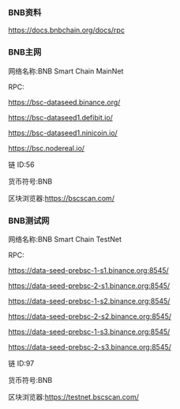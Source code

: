 ### BNB资料

https://docs.bnbchain.org/docs/rpc

### BNB主网

网络名称:BNB Smart Chain MainNet

RPC:

https://bsc-dataseed.binance.org/

https://bsc-dataseed1.defibit.io/

https://bsc-dataseed1.ninicoin.io/

https://bsc.nodereal.io/

链 ID:56

货币符号:BNB

区块浏览器:https://bscscan.com/

### BNB测试网

网络名称:BNB Smart Chain TestNet

RPC:

https://data-seed-prebsc-1-s1.binance.org:8545/

https://data-seed-prebsc-2-s1.binance.org:8545/

https://data-seed-prebsc-1-s2.binance.org:8545/

https://data-seed-prebsc-2-s2.binance.org:8545/

https://data-seed-prebsc-1-s3.binance.org:8545/

https://data-seed-prebsc-2-s3.binance.org:8545/

链 ID:97

货币符号:BNB

区块浏览器:https://testnet.bscscan.com/
